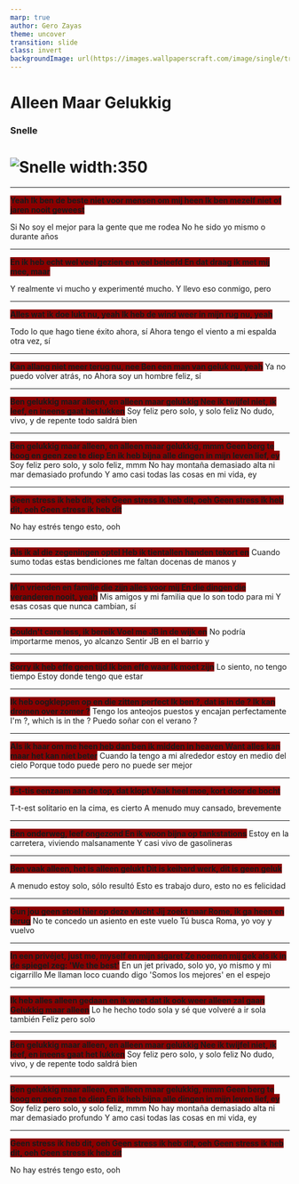 ```yaml
---
marp: true
author: Gero Zayas
theme: uncover
transition: slide
class: invert
backgroundImage: url(https://images.wallpaperscraft.com/image/single/train_fog_rail_54247_1280x720.jpg)
---
```


<style>
    strong {
     background-color:darkred
    }
</style>

# Alleen Maar Gelukkig

### Snelle

# ![Snelle width:350](https://images.genius.com/c532e658ce03c0281d1ac290af1b76cb.1000x1000x1.jpg)

---

**Yeah
Ik ben de beste niet voor mensen om mij heen
Ik ben mezelf niet of jaren nooit geweest**

Si
No soy el mejor para la gente que me rodea
No he sido yo mismo o durante años

---

**En ik heb echt wel veel gezien en veel beleefd
En dat draag ik met mij mee, maar**

Y realmente vi mucho y experimenté mucho.
Y llevo eso conmigo, pero

---

**Alles wat ik doe lukt nu, yeah
Ik heb de wind weer in mijn rug nu, yeah**

Todo lo que hago tiene éxito ahora, sí
Ahora tengo el viento a mi espalda otra vez, sí

---

**Kan allang niet meer terug nu, nee
Ben een man van geluk nu, yeah**
Ya no puedo volver atrás, no
Ahora soy un hombre feliz, sí

---

**Ben gelukkig maar alleen, en alleen maar gelukkig
Nee ik twijfel niet, ik leef, en ineens gaat het lukken**
Soy feliz pero solo, y solo feliz
No dudo, vivo, y de repente todo saldrá bien

---

**Ben gelukkig maar alleen, en alleen maar gelukkig, mmm
Geen berg te hoog en geen zee te diep
En ik heb bijna alle dingen in mijn leven lief, ey**
Soy feliz pero solo, y solo feliz, mmm
No hay montaña demasiado alta ni mar demasiado profundo
Y amo casi todas las cosas en mi vida, ey

---

**Geen stress ik heb dit, oeh
Geen stress ik heb dit, oeh
Geen stress ik heb dit, oeh
Geen stress ik heb dit**

No hay estrés tengo esto, ooh

---

**Als ik al die zegeningen optel
Heb ik tientallen handen tekort en**
Cuando sumo todas estas bendiciones
me faltan docenas de manos y

---

**M'n vrienden en familie die zijn alles voor mij
En die dingen die veranderen nooit, yeah**
Mis amigos y mi familia que lo son todo para mi
Y esas cosas que nunca cambian, sí

---

**Couldn't care less, ik bereik
Voel me JB in de wijk en**
No podría importarme menos, yo alcanzo
Sentir JB en el barrio y

---

**Sorry ik heb effe geen tijd
Ik ben effe waar ik moet zijn**
Lo siento, no tengo tiempo
Estoy donde tengo que estar

---

**Ik heb oogkleppen op en die zitten perfect
Ik ben ?, dat is in de ?
Ik kan dromen over zomer ?**
Tengo los anteojos puestos y encajan perfectamente
I'm ?, which is in the ?
Puedo soñar con el verano ?

---

**Als ik haar om me heen heb dan ben ik midden in heaven
Want alles kan maar het kan niet beter**
Cuando la tengo a mi alrededor estoy en medio del cielo
Porque todo puede pero no puede ser mejor

---

**T-t-tis eenzaam aan de top, dat klopt
Vaak heel moe, kort door de bocht**

T-t-est solitario en la cima, es cierto
A menudo muy cansado, brevemente

---

**Ben onderweg, leef ongezond
En ik woon bijna op tankstations**
Estoy en la carretera, viviendo malsanamente
Y casi vivo de gasolineras

---

**Ben vaak alleen, het is alleen gelukt
Dit is keihard werk, dit is geen geluk**

A menudo estoy solo, sólo resultó
Esto es trabajo duro, esto no es felicidad

---

**Gun jou geen stoel hier op deze vlucht
Jij zoekt naar Rome, ik ga heen en terug**
No te concedo un asiento en este vuelo
Tú busca Roma, yo voy y vuelvo

---

**In een privéjet, just me, myself en mijn sigaret
Ze noemen mij gek als ik in de spiegel zeg: 'We the best'**
En un jet privado, solo yo, yo mismo y mi cigarrillo
Me llaman loco cuando digo 'Somos los mejores' en el espejo

---

**Ik heb alles alleen gedaan en ik weet dat ik ook weer alleen zal gaan
Gelukkig maar alleen**
Lo he hecho todo sola y sé que volveré a ir sola también
Feliz pero solo

---
**Ben gelukkig maar alleen, en alleen maar gelukkig
Nee ik twijfel niet, ik leef, en ineens gaat het lukken**
Soy feliz pero solo, y solo feliz
No dudo, vivo, y de repente todo saldrá bien

---

**Ben gelukkig maar alleen, en alleen maar gelukkig, mmm
Geen berg te hoog en geen zee te diep
En ik heb bijna alle dingen in mijn leven lief, ey**
Soy feliz pero solo, y solo feliz, mmm
No hay montaña demasiado alta ni mar demasiado profundo
Y amo casi todas las cosas en mi vida, ey

---

**Geen stress ik heb dit, oeh
Geen stress ik heb dit, oeh
Geen stress ik heb dit, oeh
Geen stress ik heb dit**

No hay estrés tengo esto, ooh